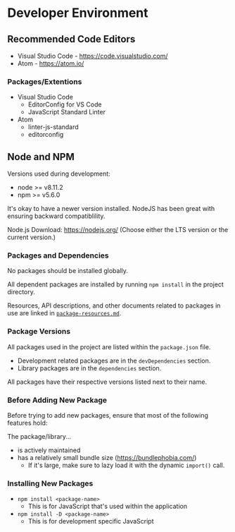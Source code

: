 # Developer Environment

## Recommended Code Editors

- Visual Studio Code - https://code.visualstudio.com/
- Atom - https://atom.io/

### Packages/Extentions

- Visual Studio Code
  - EditorConfig for VS Code
  - JavaScript Standard Linter
- Atom
  - linter-js-standard
  - editorconfig

## Node and NPM

Versions used during development:

- node >= v8.11.2
- npm >= v5.6.0

It's okay to have a newer version installed. NodeJS has been great with ensuring backward compatiblility.

Node.js Download: https://nodejs.org/ (Choose either the LTS version or the current version.)

### Packages and Dependencies

No packages should be installed globally.

All dependent packages are installed by running `npm install` in the project directory.

Resources, API descriptions, and other documents related to packages in use are linked in [`package-resources.md`](package-resources.md).

### Package Versions

All packages used in the project are listed within the `package.json` file.

- Development related packages are in the `devDependencies` section.
- Library packages are in the `dependencies` section.

All packages have their respective versions listed next to their name.

### Before Adding New Package

Before trying to add new packages, ensure that most of the following features hold:

The package/library...

- is actively maintained
- has a relatively small bundle size (https://bundlephobia.com/)
  - If it's large, make sure to lazy load it with the dynamic `import()` call.

### Installing New Packages

- `npm install <package-name>`
  - This is for JavaScript that's used within the application
- `npm install -D <package-name>`
  - This is for development specific JavaScript
